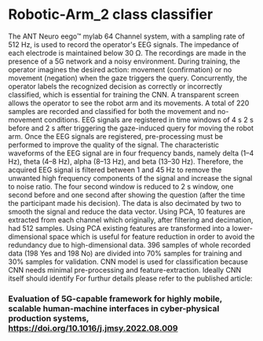 # Robotic-Arm_2 class classifier
The ANT Neuro eego™ mylab 64 Channel system, with a sampling rate of 512 Hz, is used to record the operator's EEG signals. The impedance of each electrode is maintained below 30 Ω. The recordings are made in the presence of a 5G network and a noisy environment. During training, the operator imagines the desired action: movement (confirmation) or no movement (negation) when the gaze triggers the query. Concurrently, the operator labels the recognized decision as correctly or incorrectly classified, which is essential for training the CNN. A transparent screen allows the operator to see the robot arm and its movements. A total of 220 samples are recorded and classified for both the movement and no-movement conditions. EEG signals are registered in time windows of 4 s 2 s before and 2 s after triggering the gaze-induced query for moving the robot arm. Once the EEG signals are registered, pre-processing must be performed to improve the quality of the signal. The characteristic waveforms of the EEG signal are in four frequency bands, namely delta (1–4 Hz), theta (4–8 Hz), alpha (8–13 Hz), and beta (13–30 Hz). Therefore, the acquired EEG signal is filtered between 1 and 45 Hz to remove the unwanted high frequency components of the signal and increase the signal to noise ratio. The four second window is reduced to 2 s window, one second before and one second after showing the question (after the time the participant made his decision). The data is also decimated by two to smooth the signal and reduce the data vector. Using PCA, 10 features are extracted from each channel which originally, after filtering and decimation, had 512 samples. Using PCA existing features are transformed into a lower-dimensional space which is useful for feature reduction in order to avoid the redundancy due to high-dimensional data. 396 samples of whole recorded data (198 Yes and 198 No) are divided into 70% samples for training and 30% samples for validation. CNN model is used for classification because CNN needs minimal pre-processing and feature-extraction. Ideally CNN itself should identify
For furthur details please refer to the published article: 
### Evaluation of 5G-capable framework for highly mobile, scalable human-machine interfaces in cyber-physical production systems, https://doi.org/10.1016/j.jmsy.2022.08.009
